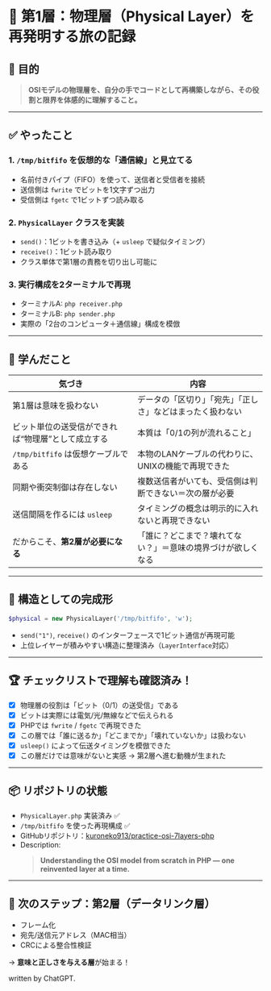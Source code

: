# 🧱 第1層：物理層（Physical Layer）を再発明する旅の記録

## 🎯 目的

> **OSIモデルの物理層を、自分の手でコードとして再構築しながら、その役割と限界を体感的に理解すること。**

---

## ✅ やったこと

### 1. `/tmp/bitfifo` を仮想的な「通信線」と見立てる
- 名前付きパイプ（FIFO）を使って、送信者と受信者を接続
- 送信側は `fwrite` でビットを1文字ずつ出力
- 受信側は `fgetc` で1ビットずつ読み取る

### 2. `PhysicalLayer` クラスを実装
- `send()`：1ビットを書き込み（+ `usleep` で疑似タイミング）
- `receive()`：1ビット読み取り
- クラス単体で第1層の責務を切り出し可能に

### 3. 実行構成を2ターミナルで再現
- ターミナルA: `php receiver.php`
- ターミナルB: `php sender.php`
- 実際の「2台のコンピュータ＋通信線」構成を模倣

---

## 🧠 学んだこと

| 気づき | 内容 |
|--------|------|
| 第1層は意味を扱わない | データの「区切り」「宛先」「正しさ」などはまったく扱わない |
| ビット単位の送受信ができれば“物理層”として成立する | 本質は「0/1の列が流れること」 |
| `/tmp/bitfifo` は仮想ケーブルである | 本物のLANケーブルの代わりに、UNIXの機能で再現できた |
| 同期や衝突制御は存在しない | 複数送信者がいても、受信側は判断できない＝次の層が必要 |
| 送信間隔を作るには `usleep` | タイミングの概念は明示的に入れないと再現できない |
| だからこそ、**第2層が必要になる** | 「誰に？どこまで？壊れてない？」＝意味の境界づけが欲しくなる |

---

## 🔁 構造としての完成形

```php
$physical = new PhysicalLayer('/tmp/bitfifo', 'w');
```

- `send("1")`, `receive()` のインターフェースで1ビット通信が再現可能
- 上位レイヤーが積みやすい構造に整理済み（`LayerInterface`対応）

---

## 🏆 チェックリストで理解も確認済み！

- [x] 物理層の役割は「ビット（0/1）の送受信」である
- [x] ビットは実際には電気/光/無線などで伝えられる
- [x] PHPでは `fwrite` / `fgetc` で再現できた
- [x] この層では「誰に送るか」「どこまでか」「壊れていないか」は扱わない
- [x] `usleep()` によって伝送タイミングを模倣できた
- [x] この層だけでは意味がないと実感 → 第2層へ進む動機が生まれた

---

## 📦 リポジトリの状態

- `PhysicalLayer.php` 実装済み ✅
- `/tmp/bitfifo` を使った再現構成 ✅
- GitHubリポジトリ：[kuroneko913/practice-osi-7layers-php](https://github.com/kuroneko913/practice-osi-7layers-php)
- Description:  
  > **Understanding the OSI model from scratch in PHP — one reinvented layer at a time.**

---

## 🚀 次のステップ：第2層（データリンク層）

- フレーム化
- 宛先/送信元アドレス（MAC相当）
- CRCによる整合性検証

→ **意味と正しさを与える層**が始まる！

written by ChatGPT.